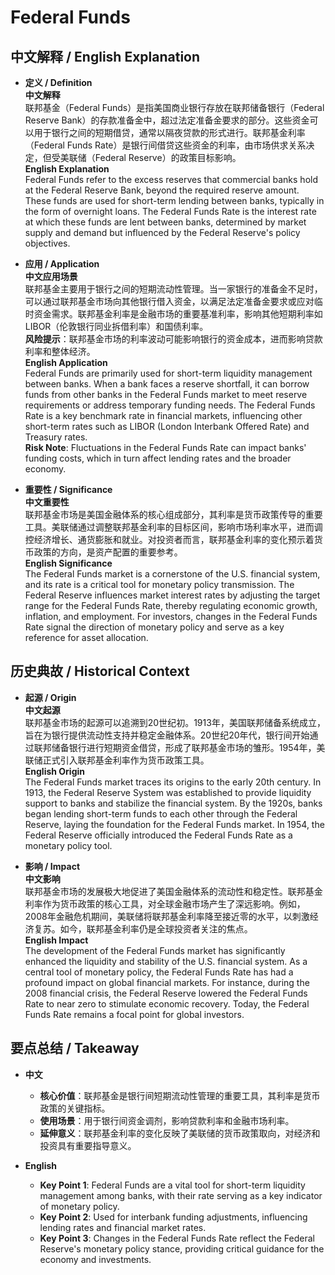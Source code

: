 # Federal Funds

## 中文解释 / English Explanation

* **定义 / Definition**  
  **中文解释**  
  联邦基金（Federal Funds）是指美国商业银行存放在联邦储备银行（Federal Reserve Bank）的存款准备金中，超过法定准备金要求的部分。这些资金可以用于银行之间的短期借贷，通常以隔夜贷款的形式进行。联邦基金利率（Federal Funds Rate）是银行间借贷这些资金的利率，由市场供求关系决定，但受美联储（Federal Reserve）的政策目标影响。  
  **English Explanation**  
  Federal Funds refer to the excess reserves that commercial banks hold at the Federal Reserve Bank, beyond the required reserve amount. These funds are used for short-term lending between banks, typically in the form of overnight loans. The Federal Funds Rate is the interest rate at which these funds are lent between banks, determined by market supply and demand but influenced by the Federal Reserve's policy objectives.

* **应用 / Application**  
  **中文应用场景**  
  联邦基金主要用于银行之间的短期流动性管理。当一家银行的准备金不足时，可以通过联邦基金市场向其他银行借入资金，以满足法定准备金要求或应对临时资金需求。联邦基金利率是金融市场的重要基准利率，影响其他短期利率如LIBOR（伦敦银行同业拆借利率）和国债利率。  
  **风险提示**：联邦基金市场的利率波动可能影响银行的资金成本，进而影响贷款利率和整体经济。  
  **English Application**  
  Federal Funds are primarily used for short-term liquidity management between banks. When a bank faces a reserve shortfall, it can borrow funds from other banks in the Federal Funds market to meet reserve requirements or address temporary funding needs. The Federal Funds Rate is a key benchmark rate in financial markets, influencing other short-term rates such as LIBOR (London Interbank Offered Rate) and Treasury rates.  
  **Risk Note**: Fluctuations in the Federal Funds Rate can impact banks' funding costs, which in turn affect lending rates and the broader economy.

* **重要性 / Significance**  
  **中文重要性**  
  联邦基金市场是美国金融体系的核心组成部分，其利率是货币政策传导的重要工具。美联储通过调整联邦基金利率的目标区间，影响市场利率水平，进而调控经济增长、通货膨胀和就业。对投资者而言，联邦基金利率的变化预示着货币政策的方向，是资产配置的重要参考。  
  **English Significance**  
  The Federal Funds market is a cornerstone of the U.S. financial system, and its rate is a critical tool for monetary policy transmission. The Federal Reserve influences market interest rates by adjusting the target range for the Federal Funds Rate, thereby regulating economic growth, inflation, and employment. For investors, changes in the Federal Funds Rate signal the direction of monetary policy and serve as a key reference for asset allocation.

## 历史典故 / Historical Context

* **起源 / Origin**  
  **中文起源**  
  联邦基金市场的起源可以追溯到20世纪初。1913年，美国联邦储备系统成立，旨在为银行提供流动性支持并稳定金融体系。20世纪20年代，银行间开始通过联邦储备银行进行短期资金借贷，形成了联邦基金市场的雏形。1954年，美联储正式引入联邦基金利率作为货币政策工具。  
  **English Origin**  
  The Federal Funds market traces its origins to the early 20th century. In 1913, the Federal Reserve System was established to provide liquidity support to banks and stabilize the financial system. By the 1920s, banks began lending short-term funds to each other through the Federal Reserve, laying the foundation for the Federal Funds market. In 1954, the Federal Reserve officially introduced the Federal Funds Rate as a monetary policy tool.

* **影响 / Impact**  
  **中文影响**  
  联邦基金市场的发展极大地促进了美国金融体系的流动性和稳定性。联邦基金利率作为货币政策的核心工具，对全球金融市场产生了深远影响。例如，2008年金融危机期间，美联储将联邦基金利率降至接近零的水平，以刺激经济复苏。如今，联邦基金利率仍是全球投资者关注的焦点。  
  **English Impact**  
  The development of the Federal Funds market has significantly enhanced the liquidity and stability of the U.S. financial system. As a central tool of monetary policy, the Federal Funds Rate has had a profound impact on global financial markets. For instance, during the 2008 financial crisis, the Federal Reserve lowered the Federal Funds Rate to near zero to stimulate economic recovery. Today, the Federal Funds Rate remains a focal point for global investors.

## 要点总结 / Takeaway

* **中文**  
  - **核心价值**：联邦基金是银行间短期流动性管理的重要工具，其利率是货币政策的关键指标。  
  - **使用场景**：用于银行间资金调剂，影响贷款利率和金融市场利率。  
  - **延伸意义**：联邦基金利率的变化反映了美联储的货币政策取向，对经济和投资具有重要指导意义。  

* **English**  
  - **Key Point 1**: Federal Funds are a vital tool for short-term liquidity management among banks, with their rate serving as a key indicator of monetary policy.  
  - **Key Point 2**: Used for interbank funding adjustments, influencing lending rates and financial market rates.  
  - **Key Point 3**: Changes in the Federal Funds Rate reflect the Federal Reserve's monetary policy stance, providing critical guidance for the economy and investments.